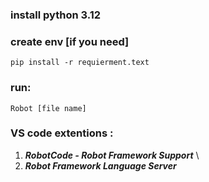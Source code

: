 
### install python 3.12

### create env [if you need]
```
pip install -r requierment.text
```
### run:
```
Robot [file name]
```

### VS code extentions :

   1. ***RobotCode - Robot Framework Support*** \
   2. ***Robot Framework Language Server***
 
